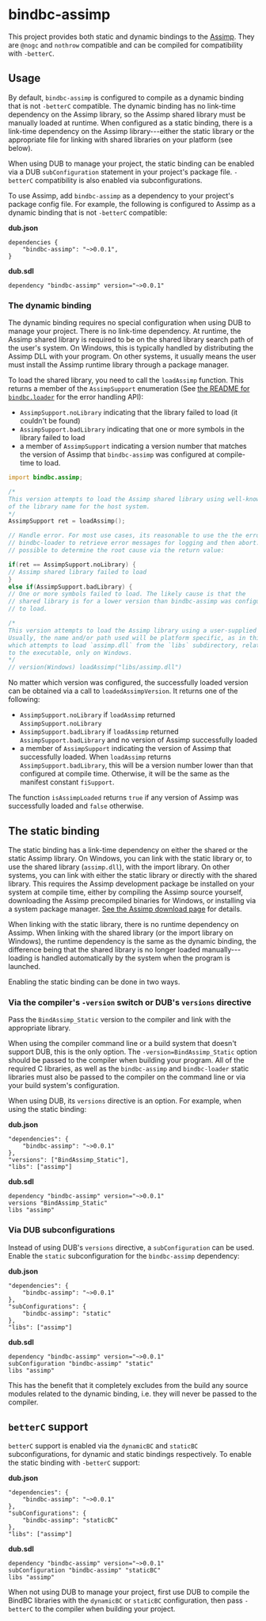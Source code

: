 # bindbc-assimp
This project provides both static and dynamic bindings to the [Assimp](http://www.assimp.org/). They are `@nogc` and `nothrow` compatible and can be compiled for compatibility with `-betterC`. 
## Usage
By default, `bindbc-assimp` is configured to compile as a dynamic binding that is not `-betterC` compatible. The dynamic binding has no link-time dependency on the Assimp library, so the Assimp shared library must be manually loaded at runtime. When configured as a static binding, there is a link-time dependency on the Assimp library---either the static library or the appropriate file for linking with shared libraries on your platform (see below).

When using DUB to manage your project, the static binding can be enabled via a DUB `subConfiguration` statement in your project's package file. `-betterC` compatibility is also enabled via subconfigurations.

To use Assimp, add `bindbc-assimp` as a dependency to your project's package config file. For example, the following is configured to Assimp as a dynamic binding that is not `-betterC` compatible:

__dub.json__
```
dependencies {
    "bindbc-assimp": "~>0.0.1",
}
```

__dub.sdl__
```
dependency "bindbc-assimp" version="~>0.0.1"
```

### The dynamic binding
The dynamic binding requires no special configuration when using DUB to manage your project. There is no link-time dependency. At runtime, the Assimp shared library is required to be on the shared library search path of the user's system. On Windows, this is typically handled by distributing the Assimp DLL with your program. On other systems, it usually means the user must install the Assimp runtime library through a package manager.

To load the shared library, you need to call the `loadAssimp` function. This returns a member of the `AssimpSupport` enumeration (See [the README for `bindbc.loader`](https://github.com/BindBC/bindbc-loader/blob/master/README.md) for the error handling API):

* `AssimpSupport.noLibrary` indicating that the library failed to load (it couldn't be found)
* `AssimpSupport.badLibrary` indicating that one or more symbols in the library failed to load
* a member of `AssimpSupport` indicating a version number that matches the version of Assimp that `bindbc-assimp` was configured at compile-time to load.
```d
import bindbc.assimp;

/*
This version attempts to load the Assimp shared library using well-known variations
of the library name for the host system.
*/
AssimpSupport ret = loadAssimp();

// Handle error. For most use cases, its reasonable to use the the error handling API in
// bindbc-loader to retrieve error messages for logging and then abort. If necessary, it's
// possible to determine the root cause via the return value:

if(ret == AssimpSupport.noLibrary) {
// Assimp shared library failed to load
}
else if(AssimpSupport.badLibrary) {
// One or more symbols failed to load. The likely cause is that the
// shared library is for a lower version than bindbc-assimp was configured
// to load.

/*
This version attempts to load the Assimp library using a user-supplied file name.
Usually, the name and/or path used will be platform specific, as in this example
which attempts to load `assimp.dll` from the `libs` subdirectory, relative
to the executable, only on Windows.
*/
// version(Windows) loadAssimp("libs/assimp.dll")
```

No matter which version was configured, the successfully loaded version can be obtained via a call to `loadedAssimpVersion`. It returns one of the following:

* `AssimpSupport.noLibrary` if `loadAssimp` returned `AssimpSupport.noLibrary`
* `AssimpSupport.badLibrary` if `loadAssimp` returned `AssimpSupport.badLibrary` and no version of Assimp successfully loaded
* a member of `AssimpSupport` indicating the version of Assimp that successfully loaded. When `loadAssimp` returns `AssimpSupport.badLibrary`, this will be a version number lower than that configured at compile time. Otherwise, it will be the same as the manifest constant `fiSupport`.

The function `isAssimpLoaded` returns `true` if any version of Assimp was successfully loaded and `false` otherwise.

## The static binding
The static binding has a link-time dependency on either the shared or the static Assimp library. On Windows, you can link with the static library or, to use the shared library (`assimp.dll`), with the import library. On other systems, you can link with either the static library or directly with the shared library. This requires the Assimp development package be installed on your system at compile time, either by compiling the Assimp source yourself, downloading the Assimp precompiled binaries for Windows, or installing via a system package manager. [See the Assimp download page](http://www.assimp.org/index.php/downloads) for details.

When linking with the static library, there is no runtime dependency on Assimp. When linking with the shared library (or the import library on Windows), the runtime dependency is the same as the dynamic binding, the difference being that the shared library is no longer loaded manually---loading is handled automatically by the system when the program is launched.

Enabling the static binding can be done in two ways.

### Via the compiler's `-version` switch or DUB's `versions` directive
Pass the `BindAssimp_Static` version to the compiler and link with the appropriate library.

When using the compiler command line or a build system that doesn't support DUB, this is the only option. The `-version=BindAssimp_Static` option should be passed to the compiler when building your program. All of the required C libraries, as well as the `bindbc-assimp` and `bindbc-loader` static libraries must also be passed to the compiler on the command line or via your build system's configuration.

When using DUB, its `versions` directive is an option. For example, when using the static binding:

__dub.json__
```
"dependencies": {
    "bindbc-assimp": "~>0.0.1"
},
"versions": ["BindAssimp_Static"],
"libs": ["assimp"]
```

__dub.sdl__
```
dependency "bindbc-assimp" version="~>0.0.1"
versions "BindAssimp_Static"
libs "assimp"
```

### Via DUB subconfigurations
Instead of using DUB's `versions` directive, a `subConfiguration` can be used. Enable the `static` subconfiguration for the `bindbc-assimp` dependency:

__dub.json__
```
"dependencies": {
    "bindbc-assimp": "~>0.0.1"
},
"subConfigurations": {
    "bindbc-assimp": "static"
},
"libs": ["assimp"]
```

__dub.sdl__
```
dependency "bindbc-assimp" version="~>0.0.1"
subConfiguration "bindbc-assimp" "static"
libs "assimp"
```

This has the benefit that it completely excludes from the build any source modules related to the dynamic binding, i.e. they will never be passed to the compiler.

## `betterC` support

`betterC` support is enabled via the `dynamicBC` and `staticBC` subconfigurations, for dynamic and static bindings respectively. To enable the static binding with `-betterC` support:

__dub.json__
```
"dependencies": {
    "bindbc-assimp": "~>0.0.1"
},
"subConfigurations": {
    "bindbc-assimp": "staticBC"
},
"libs": ["assimp"]
```

__dub.sdl__
```
dependency "bindbc-assimp" version="~>0.0.1"
subConfiguration "bindbc-assimp" "staticBC"
libs "assimp"
```
When not using DUB to manage your project, first use DUB to compile the BindBC libraries with the `dynamicBC` or `staticBC` configuration, then pass `-betterC` to the compiler when building your project.
